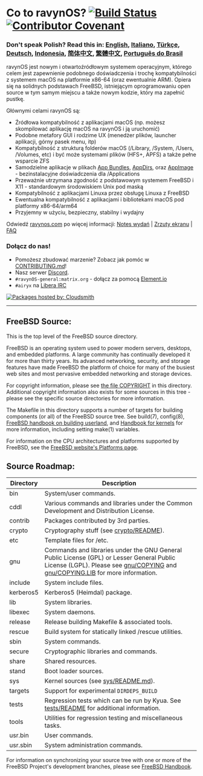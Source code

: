 # Co to ravynOS? [![Build Status](https://api.cirrus-ci.com/github/ravynsoft/ravynos.svg?branch=main)](https://cirrus-ci.com/github/ravynsoft/ravynos) [![Contributor Covenant](https://img.shields.io/badge/Contributor%20Covenant-2.1-4baaaa.svg)](CODE_OF_CONDUCT.md)
### Don't speak Polish? Read this in: [English](README.md), [Italiano](README.IT.md), [Türkçe](README.TR.md), [Deutsch](README.DE.md), [Indonesia](README.ID.md), [简体中文](README.zh_CN.md), [繁體中文](README.zh_TW.md), [Português do Brasil](README.pt_BR.md)

ravynOS jest nowym i otwartoźródłowym systemem operacyjnym, którego celem jest zapewnienie podobnego doświadczenia i trochę kompatybilności z systemem macOS na platformie x86-64 (oraz ewentualnie ARM). Opiera się na solidnych podstawach FreeBSD, istniejącym oprogramowaniu open source w tym samym miejscu a także nowym kodzie, który ma zapełnić pustkę.

Głównymi celami ravynOS są:
- Źródłowa kompatybilność z aplikacjami macOS (np. możesz skompilować aplikację macOS na ravynOS i ją uruchomić)
- Podobne metafory GUI i rodzime UX (menedżer plików, launcher aplikacji, górny pasek menu, itp)
- Kompatybilność z strukturą folderów macOS (/Library, /System, /Users, /Volumes, etc) i być może systemami plików (HFS+, APFS) a także pełne wsparcie ZFS
- Samodzielne aplikacje w plikach [App Bundles](https://developer.apple.com/documentation/foundation/bundle), [AppDirs](https://github.com/AppImage/AppImageKit/wiki/AppDir), oraz [AppImage](https://github.com/AppImage) - bezinstalacyjne doświadczenia dla /Applications
- Przeważnie utrzymana zgodność z podstawowym systemem FreeBSD i X11 - standardowym środowiskiem Unix pod maską
- Kompatybilność z aplikacjami Linuxa przez obsługę Linuxa z FreeBSD
- Ewentualna kompatybilność z aplikacjami i bibliotekami macOS pod platformy x86-64/arm64
- Przyjemny w użyciu, bezpieczny, stabilny i wydajny

Odwiedź [ravynos.com](https://ravynos.com/) po więcej informacji: [Notes wydań](https://ravynos.com/releases.html) | [Zrzuty ekranu](https://ravynos.com/screenshots.html) | [FAQ](https://ravynos.com/faq.html)

### Dołącz do nas!

* Pomożesz zbudować marzenie? Zobacz jak pomóc w [CONTRIBUTING.md](CONTRIBUTING.md)!
* Nasz serwer [Discord](https://discord.com/invite/8caJbAGNwY).
* `#ravynOS-general:matrix.org` - dołącz za pomocą [Element.io](https://app.element.io/#/room/%23ravynOS-general:matrix.org)
* `#airyx` na [Libera IRC](https://web.libera.chat/?channel=#airyx)

[![Packages hosted by: Cloudsmith](https://img.shields.io/badge/OSS%20hosting%20by-cloudsmith-blue?logo=cloudsmith&style=flat-square)](https://cloudsmith.com)

---

FreeBSD Source:
---------------
This is the top level of the FreeBSD source directory.

FreeBSD is an operating system used to power modern servers, desktops, and embedded platforms.
A large community has continually developed it for more than thirty years.
Its advanced networking, security, and storage features have made FreeBSD the platform of choice for many of the busiest web sites and most pervasive embedded networking and storage devices.

For copyright information, please see [the file COPYRIGHT](COPYRIGHT) in this directory.
Additional copyright information also exists for some sources in this tree - please see the specific source directories for more information.

The Makefile in this directory supports a number of targets for building components (or all) of the FreeBSD source tree.
See build(7), config(8), [FreeBSD handbook on building userland](https://docs.freebsd.org/en/books/handbook/cutting-edge/#makeworld), and [Handbook for kernels](https://docs.freebsd.org/en/books/handbook/kernelconfig/) for more information, including setting make(1) variables.

For information on the CPU architectures and platforms supported by FreeBSD, see the [FreeBSD
website's Platforms page](https://www.freebsd.org/platforms/).

Source Roadmap:
---------------
| Directory | Description |
| --------- | ----------- |
| bin | System/user commands. |
| cddl | Various commands and libraries under the Common Development and Distribution License. |
| contrib | Packages contributed by 3rd parties. |
| crypto | Cryptography stuff (see [crypto/README](crypto/README)). |
| etc | Template files for /etc. |
| gnu | Commands and libraries under the GNU General Public License (GPL) or Lesser General Public License (LGPL). Please see [gnu/COPYING](gnu/COPYING) and [gnu/COPYING.LIB](gnu/COPYING.LIB) for more information. |
| include | System include files. |
| kerberos5 | Kerberos5 (Heimdal) package. |
| lib | System libraries. |
| libexec | System daemons. |
| release | Release building Makefile & associated tools. |
| rescue | Build system for statically linked /rescue utilities. |
| sbin | System commands. |
| secure | Cryptographic libraries and commands. |
| share | Shared resources. |
| stand | Boot loader sources. |
| sys | Kernel sources (see [sys/README.md](sys/README.md)). |
| targets | Support for experimental `DIRDEPS_BUILD` |
| tests | Regression tests which can be run by Kyua.  See [tests/README](tests/README) for additional information. |
| tools | Utilities for regression testing and miscellaneous tasks. |
| usr.bin | User commands. |
| usr.sbin | System administration commands. |

For information on synchronizing your source tree with one or more of the FreeBSD Project's development branches, please see [FreeBSD Handbook](https://docs.freebsd.org/en/books/handbook/cutting-edge/#current-stable).
